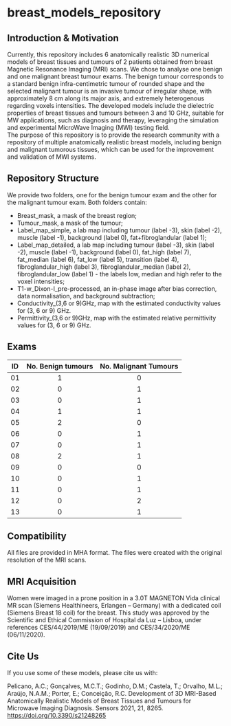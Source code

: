# breast_models_repository

## Introduction & Motivation ##
Currently, this repository includes 6 anatomically realistic 3D numerical models of breast tissues and tumours of 2 patients obtained from breast Magnetic Resonance Imaging (MRI) scans. We chose to analyse one benign and one malignant breast tumour exams. The benign tumour corresponds to a standard benign infra-centimetric tumour of rounded shape and the selected malignant tumour is an invasive tumour of irregular shape, with approximately 8 cm along its major axis, and extremely heterogenous regarding voxels intensities.
The developed models include the dielectric properties of breast tissues and tumours between 3 and 10 GHz, suitable for MW applications, such as diagnosis and therapy, leveraging the simulation and experimental MicroWave Imaging (MWI) testing field.  
The purpose of this repository is to provide the research community with a repository of multiple anatomically realistic breast models, including benign and malignant tumorous tissues, which can be used for the improvement and validation of MWI systems.

## Repository Structure ##
We provide two folders, one for the benign tumour exam and the other for the malignant tumour exam. Both folders contain:
- Breast_mask, a mask of the breast region;
- Tumour_mask, a mask of the tumour;
- Label_map_simple, a lab map including tumour (label -3), skin (label -2), muscle (label -1), background (label 0), fat+fibroglandular (label 1);
- Label_map_detailed, a lab map including tumour (label -3), skin (label -2), muscle (label -1), background (label 0), fat_high (label 7), fat_median (label 6), fat_low (label 5), transition (label 4), fibroglandular_high (label 3), fibroglandular_median (label 2), fibroglandular_low (label 1) - the labels low, median and high refer to the voxel intensities;
- T1-w_Dixon-I_pre-processed, an in-phase image after bias correction, data normalisation, and background subtraction;
- Conductivity_(3,6 or 9)GHz, map with the estimated conductivity values for (3, 6 or 9) GHz.
- Permittivity_(3,6 or 9)GHz, map with the estimated relative permittivity values for (3, 6 or 9) GHz.

## Exams ##
| ID | No. Benign tumours | No. Malignant Tumours |
|:--:|:------------------:|:---------------------:|
| 01 |         1          |           0           |
| 02 |         0          |           1           |
| 03 |         0          |           1           |
| 04 |         1          |           1           |
| 05 |         2          |           0           |
| 06 |         0          |           1           |
| 07 |         0          |           1           |
| 08 |         2          |           1           |
| 09 |         0          |           0           |
| 10 |         0          |           1           |
| 11 |         0          |           1           |
| 12 |         0          |           2           |
| 13 |         0          |           1           |

## Compatibility ##
All files are provided in MHA format. The files were created with the original resolution of the MRI scans.

## MRI Acquisition ##
Women were imaged in a prone position in a 3.0T MAGNETON Vida clinical MR scan (Siemens Healthineers, Erlangen – Germany) with a dedicated coil (Siemens Breast 18 coil) for the breast. This study was approved by the Scientific and Ethical Commission of Hospital da Luz – Lisboa, under references CES/44/2019/ME (19/09/2019) and CES/34/2020/ME (06/11/2020).

## Cite Us ##
If you use some of these models, please cite us with:

Pelicano, A.C.; Gonçalves, M.C.T.; Godinho, D.M.; Castela, T.; Orvalho, M.L.; Araújo, N.A.M.; Porter, E.; Conceição, R.C. Development of 3D MRI-Based Anatomically Realistic Models of Breast Tissues and Tumours for Microwave Imaging Diagnosis. Sensors 2021, 21, 8265. https://doi.org/10.3390/s21248265
